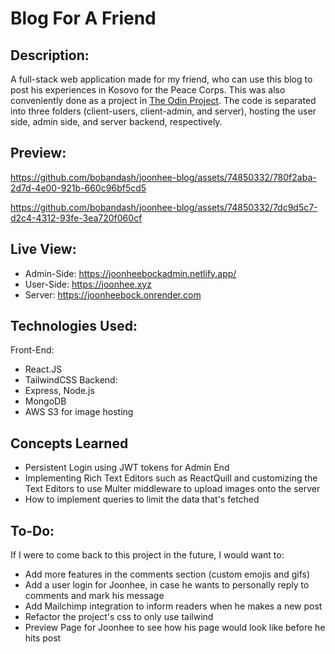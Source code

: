 # Blog For A Friend
## Description:
A full-stack web application made for my friend, who can use this blog to post his experiences in Kosovo for the Peace Corps. This was also conveniently done as a project in [The Odin Project]([url](https://www.theodinproject.com/lessons/nodejs-blog-api)). The code is separated into three folders (client-users, client-admin, and server), hosting the user side, admin side, and server backend, respectively.

## Preview:
https://github.com/bobandash/joonhee-blog/assets/74850332/780f2aba-2d7d-4e00-921b-660c96bf5cd5

https://github.com/bobandash/joonhee-blog/assets/74850332/7dc9d5c7-d2c4-4312-93fe-3ea720f060cf


## Live View:
- Admin-Side: https://joonheebockadmin.netlify.app/
- User-Side: https://joonhee.xyz
- Server: https://joonheebock.onrender.com

## Technologies Used:
Front-End:
- React.JS
- TailwindCSS
Backend:
- Express, Node.js
- MongoDB
- AWS S3 for image hosting

## Concepts Learned
- Persistent Login using JWT tokens for Admin End
- Implementing Rich Text Editors such as ReactQuill and customizing the Text Editors to use Multer middleware to upload images onto the server
- How to implement queries to limit the data that's fetched

## To-Do:
If I were to come back to this project in the future, I would want to:
- Add more features in the comments section (custom emojis and gifs)
- Add a user login for Joonhee, in case he wants to personally reply to comments and mark his message
- Add Mailchimp integration to inform readers when he makes a new post
- Refactor the project's css to only use tailwind
- Preview Page for Joonhee to see how his page would look like before he hits post



